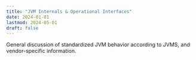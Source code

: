 ```yaml
---
title: "JVM Internals & Operational Interfaces"
date: 2024-01-01
lastmod: 2024-05-01
draft: false
---
```


General discussion of standardized JVM behavior according to JVMS, and vendor-specific information.